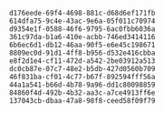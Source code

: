 
                d176eede-69f4-4698-881c-d68d6ef171fb
                614dfa75-9c4e-43ac-9e6a-05f011c70974
                d9354e1f-0588-46f6-9795-6ac0fbb6036a
                361c97da-b1a6-410e-acbb-746ed3414116
                6b6ec6d1-db12-46aa-90f5-e6e45c198671
                8809ec0d-91d1-4ff8-b956-d532e416cbba
                e8f2d1e4-cf11-472d-a542-2be03912a513
                dc0cb87e-07c7-48e2-b5db-427d0560b709
                46f831ba-cf01-4c77-b67f-892594fff56a
                44a1a541-b66d-4b78-9a96-dd1c80098859
                84860f4d-492b-4b32-aa3c-a7ce4913ff6e
                137043cb-dbaa-47a8-98f8-ceed58f09f79
                